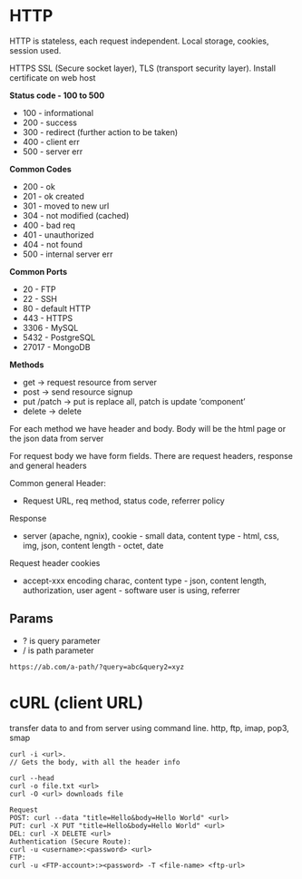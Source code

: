 # HTTP
HTTP is stateless, each request independent. Local storage, cookies, session used.

HTTPS
SSL (Secure socket layer), TLS (transport security layer). Install certificate on web host

**Status code - 100 to 500**
* 100 - informational
* 200 - success
* 300 - redirect (further action to be taken)
* 400 - client err
* 500 - server err

**Common Codes**
* 200 - ok
* 201 - ok created
* 301 - moved to new url
* 304 - not modified (cached)
* 400 - bad req
* 401 - unauthorized
* 404 - not found
* 500 - internal server err

**Common Ports**
- 20 - FTP
- 22 - SSH
- 80 - default HTTP
- 443 - HTTPS
- 3306 - MySQL
- 5432 - PostgreSQL
- 27017 - MongoDB

**Methods**
* get -> request resource from server
* post -> send resource signup
* put /patch -> put is replace all, patch is update ‘component’
* delete -> delete

For each method we have header and body. Body will be the html page or the json data from server

For request body we have form fields. There are request headers, response and general headers

Common general Header: 
* Request URL, req method, status code, referrer policy

Response
* server (apache, ngnix), cookie - small data, content type - html, css, img, json, content length - octet, date

Request header cookies
* accept-xxx encoding charac, content type - json, content length, authorization, user agent - software user is using, referrer

## Params
* ? is query parameter
* / is path parameter

`https://ab.com/a-path/?query=abc&query2=xyz`

# cURL (client URL)
transfer data to and from server using command line. http, ftp, imap, pop3, smap
```
curl -i <url>. 
// Gets the body, with all the header info

curl --head
curl -o file.txt <url>
curl -O <url> downloads file
```
```
Request
POST: curl --data "title=Hello&body=Hello World" <url>
PUT: curl -X PUT "title=Hello&body=Hello World" <url>
DEL: curl -X DELETE <url>
Authentication (Secure Route):
curl -u <username>:<password> <url>
FTP:
curl -u <FTP-account>:><password> -T <file-name> <ftp-url>
```